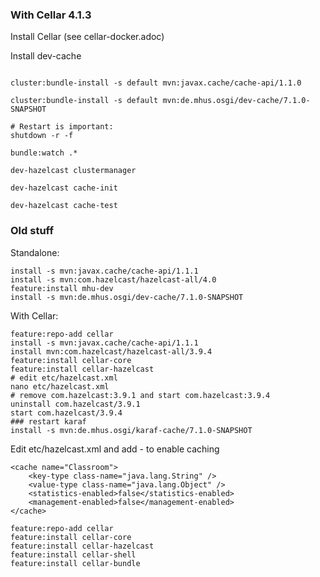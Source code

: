 
### With Cellar 4.1.3

Install Cellar (see cellar-docker.adoc)

Install dev-cache

```

cluster:bundle-install -s default mvn:javax.cache/cache-api/1.1.0

cluster:bundle-install -s default mvn:de.mhus.osgi/dev-cache/7.1.0-SNAPSHOT  

# Restart is important:
shutdown -r -f

bundle:watch .*

dev-hazelcast clustermanager

dev-hazelcast cache-init

dev-hazelcast cache-test

```


### Old stuff

Standalone:

```
install -s mvn:javax.cache/cache-api/1.1.1
install -s mvn:com.hazelcast/hazelcast-all/4.0
feature:install mhu-dev
install -s mvn:de.mhus.osgi/dev-cache/7.1.0-SNAPSHOT
```


With Cellar:

```
feature:repo-add cellar
install -s mvn:javax.cache/cache-api/1.1.1
install mvn:com.hazelcast/hazelcast-all/3.9.4
feature:install cellar-core
feature:install cellar-hazelcast
# edit etc/hazelcast.xml
nano etc/hazelcast.xml
# remove com.hazelcast:3.9.1 and start com.hazelcast:3.9.4
uninstall com.hazelcast/3.9.1
start com.hazelcast/3.9.4
### restart karaf
install -s mvn:de.mhus.osgi/karaf-cache/7.1.0-SNAPSHOT
 ```

Edit etc/hazelcast.xml and add - to enable caching

```
<cache name="Classroom">
    <key-type class-name="java.lang.String" />
    <value-type class-name="java.lang.Object" />
    <statistics-enabled>false</statistics-enabled>
    <management-enabled>false</management-enabled>
</cache>
```


```
feature:repo-add cellar
feature:install cellar-core
feature:install cellar-hazelcast
feature:install cellar-shell
feature:install cellar-bundle

```